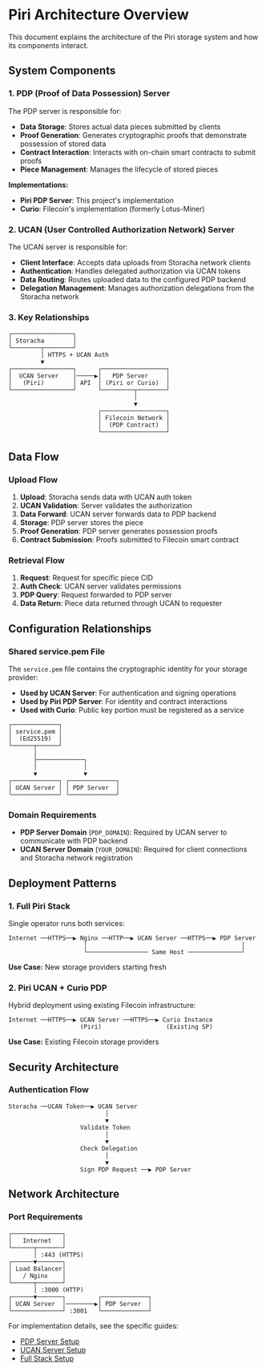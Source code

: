 # Piri Architecture Overview

This document explains the architecture of the Piri storage system and how its components interact.

## System Components

### 1. PDP (Proof of Data Possession) Server

The PDP server is responsible for:
- **Data Storage**: Stores actual data pieces submitted by clients
- **Proof Generation**: Generates cryptographic proofs that demonstrate possession of stored data
- **Contract Interaction**: Interacts with on-chain smart contracts to submit proofs
- **Piece Management**: Manages the lifecycle of stored pieces

**Implementations:**
- **Piri PDP Server**: This project's implementation
- **Curio**: Filecoin's implementation (formerly Lotus-Miner)

### 2. UCAN (User Controlled Authorization Network) Server

The UCAN server is responsible for:
- **Client Interface**: Accepts data uploads from Storacha network clients
- **Authentication**: Handles delegated authorization via UCAN tokens
- **Data Routing**: Routes uploaded data to the configured PDP backend
- **Delegation Management**: Manages authorization delegations from the Storacha network

### 3. Key Relationships

```
┌─────────────────┐
│ Storacha        │
└────────┬────────┘
         │ HTTPS + UCAN Auth
         ▼
┌─────────────────┐      ┌──────────────────┐
│  UCAN Server    │─────▶│   PDP Server     │
│   (Piri)        │ API  │ (Piri or Curio)  │
└─────────────────┘      └─────────┬────────┘
                                   │
                                   ▼
                         ┌──────────────────┐
                         │ Filecoin Network │
                         │  (PDP Contract)  │
                         └──────────────────┘
```

## Data Flow

### Upload Flow

1. **Upload**: Storacha sends data with UCAN auth token
2. **UCAN Validation**: Server validates the authorization
3. **Data Forward**: UCAN server forwards data to PDP backend
4. **Storage**: PDP server stores the piece
5. **Proof Generation**: PDP server generates possession proofs
6. **Contract Submission**: Proofs submitted to Filecoin smart contract

### Retrieval Flow

1. **Request**: Request for specific piece CID
2. **Auth Check**: UCAN server validates permissions
3. **PDP Query**: Request forwarded to PDP server
4. **Data Return**: Piece data returned through UCAN to requester

## Configuration Relationships

### Shared service.pem File

The `service.pem` file contains the cryptographic identity for your storage provider:
- **Used by UCAN Server**: For authentication and signing operations
- **Used by Piri PDP Server**: For identity and contract interactions
- **Used with Curio**: Public key portion must be registered as a service

```
┌─────────────┐
│ service.pem │
│  (Ed25519)  │
└──────┬──────┘
       │
       ├─────────────┐
       │             │
       ▼             ▼
┌─────────────┐ ┌─────────────┐
│ UCAN Server │ │ PDP Server  │
└─────────────┘ └─────────────┘
```

### Domain Requirements

- **PDP Server Domain** (`PDP_DOMAIN`): Required by UCAN server to communicate with PDP backend
- **UCAN Server Domain** (`YOUR_DOMAIN`): Required for client connections and Storacha network registration

## Deployment Patterns

### 1. Full Piri Stack

Single operator runs both services:

```
Internet ──HTTPS──▶ Nginx ──HTTP──▶ UCAN Server ──HTTPS──▶ PDP Server
                     │                                           │
                     └───────────────── Same Host ───────────────┘
```

**Use Case:** New storage providers starting fresh

### 2. Piri UCAN + Curio PDP

Hybrid deployment using existing Filecoin infrastructure:

```
Internet ──HTTPS──▶ UCAN Server ──HTTPS──▶ Curio Instance
                    (Piri)                  (Existing SP)
```

**Use Case:** Existing Filecoin storage providers

## Security Architecture

### Authentication Flow

```
Storacha ──UCAN Token──▶ UCAN Server
                           │
                           ▼
                    Validate Token
                           │
                           ▼
                    Check Delegation
                           │
                           ▼
                    Sign PDP Request ──▶ PDP Server
```

## Network Architecture

### Port Requirements

```
┌──────────────┐
│   Internet   │
└──────┬───────┘
       │ :443 (HTTPS)
┌──────▼───────┐
│ Load Balancer│
│   / Nginx    │
└──────┬───────┘
       │ :3000 (HTTP)
┌──────▼───────┐         ┌─────────────┐
│ UCAN Server  │────────▶│ PDP Server  │
└──────────────┘ :3001   └─────────────┘
```

For implementation details, see the specific guides:
- [PDP Server Setup](./guides/pdp-server-piri.md)
- [UCAN Server Setup](./guides/ucan-server.md)
- [Full Stack Setup](./integrations/full-stack-setup.md)